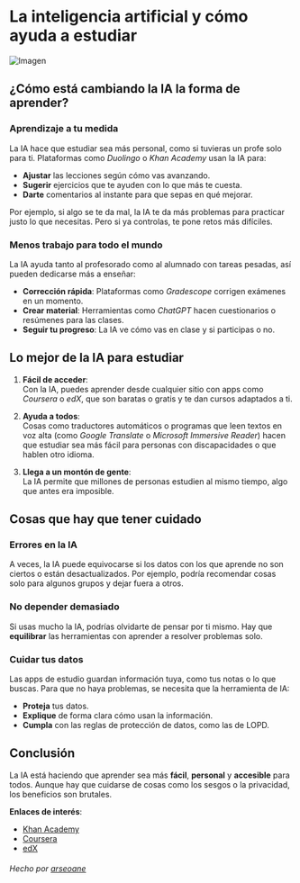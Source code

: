# La inteligencia artificial y cómo ayuda a estudiar

![Imagen](https://i.pinimg.com/736x/a8/96/e7/a896e73429c7028d4dd5d0a5c53782ee.jpg)

## ¿Cómo está cambiando la IA la forma de aprender?

### Aprendizaje a tu medida
La IA hace que estudiar sea más personal, como si tuvieras un profe solo para ti. Plataformas como *Duolingo* o *Khan Academy* usan la IA para:

- **Ajustar** las lecciones según cómo vas avanzando.
- **Sugerir** ejercicios que te ayuden con lo que más te cuesta.
- **Darte** comentarios al instante para que sepas en qué mejorar.

Por ejemplo, si algo se te da mal, la IA te da más problemas para practicar justo lo que necesitas. Pero si ya controlas, te pone retos más difíciles.

### Menos trabajo para todo el mundo
La IA ayuda tanto al profesorado como al alumnado con tareas pesadas, así pueden dedicarse más a enseñar:

- **Corrección rápida**: Plataformas como *Gradescope* corrigen exámenes en un momento.
- **Crear material**: Herramientas como *ChatGPT* hacen cuestionarios o resúmenes para las clases.
- **Seguir tu progreso**: La IA ve cómo vas en clase y si participas o no.

## Lo mejor de la IA para estudiar

1. **Fácil de acceder**:  
   Con la IA, puedes aprender desde cualquier sitio con apps como *Coursera* o *edX*, que son baratas o gratis y te dan cursos adaptados a ti.

2. **Ayuda a todos**:  
   Cosas como traductores automáticos o programas que leen textos en voz alta (como *Google Translate* o *Microsoft Immersive Reader*) hacen que estudiar sea más fácil para personas con discapacidades o que hablen otro idioma.

3. **Llega a un montón de gente**:  
   La IA permite que millones de personas estudien al mismo tiempo, algo que antes era imposible.

## Cosas que hay que tener cuidado

### Errores en la IA
A veces, la IA puede equivocarse si los datos con los que aprende no son ciertos o están desactualizados. Por ejemplo, podría recomendar cosas solo para algunos grupos y dejar fuera a otros.

### No depender demasiado
Si usas mucho la IA, podrías olvidarte de pensar por ti mismo. Hay que **equilibrar** las herramientas con aprender a resolver problemas solo.

### Cuidar tus datos
Las apps de estudio guardan información tuya, como tus notas o lo que buscas. Para que no haya problemas, se necesita que la herramienta de IA:

- **Proteja** tus datos.
- **Explique** de forma clara cómo usan la información.
- **Cumpla** con las reglas de protección de datos, como las de LOPD.


## Conclusión
La IA está haciendo que aprender sea más **fácil**, **personal** y **accesible** para todos. Aunque hay que cuidarse de cosas como los sesgos o la privacidad, los beneficios son brutales.

**Enlaces de interés**:
- [Khan Academy](https://www.khanacademy.org)
- [Coursera](https://www.coursera.org)
- [edX](https://www.edx.org)

###### Hecho por [arseoane](https://github.com/arseoane/)
